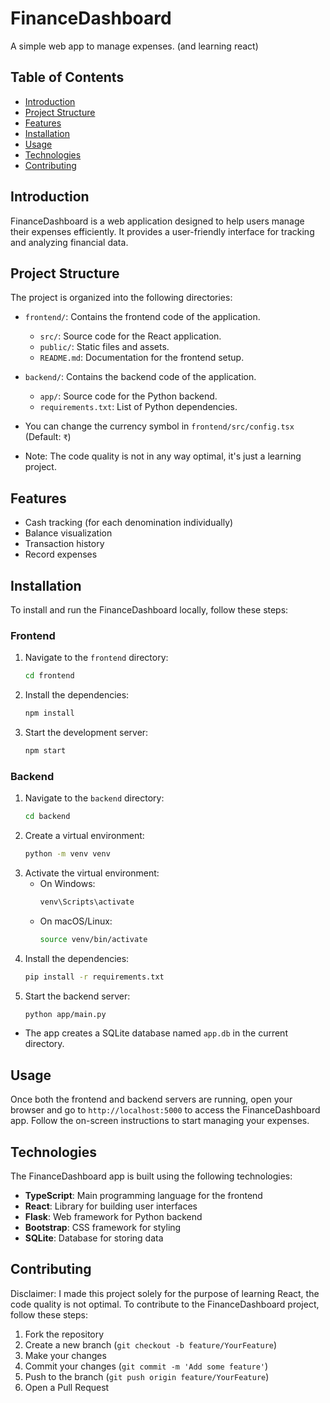 # FinanceDashboard

A simple web app to manage expenses. (and learning react)

## Table of Contents

-   [Introduction](#introduction)
-   [Project Structure](#project-structure)
-   [Features](#features)
-   [Installation](#installation)
-   [Usage](#usage)
-   [Technologies](#technologies)
-   [Contributing](#contributing)

## Introduction

FinanceDashboard is a web application designed to help users manage their expenses efficiently. It provides a user-friendly interface for tracking and analyzing financial data.

## Project Structure

The project is organized into the following directories:

-   `frontend/`: Contains the frontend code of the application.
    -   `src/`: Source code for the React application.
    -   `public/`: Static files and assets.
    -   `README.md`: Documentation for the frontend setup.
-   `backend/`: Contains the backend code of the application.

    -   `app/`: Source code for the Python backend.
    -   `requirements.txt`: List of Python dependencies.

-   You can change the currency symbol in `frontend/src/config.tsx` (Default: `₹`)
-   Note: The code quality is not in any way optimal, it's just a learning project.

## Features

-   Cash tracking (for each denomination individually)
-   Balance visualization
-   Transaction history
-   Record expenses

## Installation

To install and run the FinanceDashboard locally, follow these steps:

### Frontend

1. Navigate to the `frontend` directory:
    ```bash
    cd frontend
    ```
2. Install the dependencies:
    ```bash
    npm install
    ```
3. Start the development server:
    ```bash
    npm start
    ```

### Backend

1. Navigate to the `backend` directory:
    ```bash
    cd backend
    ```
2. Create a virtual environment:
    ```bash
    python -m venv venv
    ```
3. Activate the virtual environment:
    - On Windows:
        ```bash
        venv\Scripts\activate
        ```
    - On macOS/Linux:
        ```bash
        source venv/bin/activate
        ```
4. Install the dependencies:
    ```bash
    pip install -r requirements.txt
    ```
5. Start the backend server:
    ```bash
    python app/main.py
    ```

-   The app creates a SQLite database named `app.db` in the current directory.

## Usage

Once both the frontend and backend servers are running, open your browser and go to `http://localhost:5000` to access the FinanceDashboard app. Follow the on-screen instructions to start managing your expenses.

## Technologies

The FinanceDashboard app is built using the following technologies:

-   **TypeScript**: Main programming language for the frontend
-   **React**: Library for building user interfaces
-   **Flask**: Web framework for Python backend
-   **Bootstrap**: CSS framework for styling
-   **SQLite**: Database for storing data

## Contributing

Disclaimer: I made this project solely for the purpose of learning React, the code quality is not optimal.
To contribute to the FinanceDashboard project, follow these steps:

1. Fork the repository
2. Create a new branch (`git checkout -b feature/YourFeature`)
3. Make your changes
4. Commit your changes (`git commit -m 'Add some feature'`)
5. Push to the branch (`git push origin feature/YourFeature`)
6. Open a Pull Request
